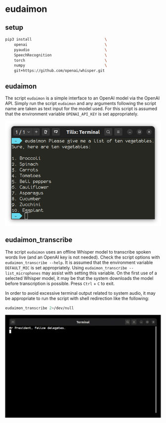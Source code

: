 # eudaimon

## setup

```Bash
pip3 install                                 \
    openai                                   \
    pyaudio                                  \
    SpeechRecognition                        \
    torch                                    \
    numpy                                    \
    git+https://github.com/openai/whisper.git
```

## eudaimon

The script `eudaimon` is a simple interface to an OpenAI model via the OpenAI API. Simply run the script `eudaimon` and any arguments following the script name are taken as text input for the model used. For this script is assumed that the environment variable `OPENAI_API_KEY` is set appropriately.

![](vegetables.png)

## eudaimon_transcribe

The script `eudaimon` uses an offline Whisper model to transcribe spoken words live (and an OpenAI key is not needed). Check the script options with `eudaimon_transcribe --help`. It is assumed that the environment variable `DEFAULT_MIC` is set appropriately. Using `eudaimon_transcribe --list_microphones` may assist with setting this variable. On the first use of a selected Whisper model, it may be that the system downloads the model before transcription is possible. Press `Ctrl` + `C` to exit.

In order to avoid excessive terminal output related to system audio, it may be appropriate to run the script with shell redirection like the following:

```Bash
eudaimon_transcribe 2>/dev/null
```

![](Fidel.gif)
